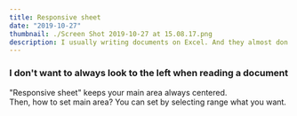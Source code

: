 ```yaml
---
title: Responsive sheet
date: "2019-10-27"
thumbnail: ./Screen Shot 2019-10-27 at 15.08.17.png
description: I usually writing documents on Excel. And they almost don't fill the width of sheet. So, I made this.
---
```


### I don't want to always look to the left when reading a document
"Responsive sheet" keeps your main area always centered.  
Then, how to set main area? You can set by selecting range what you want.